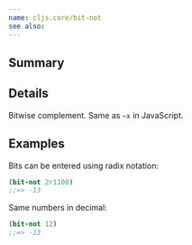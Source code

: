 ```yaml
---
name: cljs.core/bit-not
see also:
---
```


## Summary

## Details

Bitwise complement.  Same as `~x` in JavaScript.

## Examples

Bits can be entered using radix notation:

```clj
(bit-not 2r1100)
;;=> -13
```

Same numbers in decimal:

```clj
(bit-not 12)
;;=> -13
```
